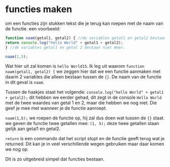# functies maken
om een functies zijn stukken tekst die je terug kan roepen met de naam van de functie.
een voorbeeld:
```JavaScript
function naam(getal1, getal2) { //de variables getal1 en getal2 bestaan.
return console.log("hello World" + getal1 + getal2);
} //de variables getal1 en getal 2 bestaan niet meer.

naam(1,5);
```
Wat hier uit zal komen is `hello World15`. Ik leg uit waarom
`function naam(getal1, getal2) {` we zeggen hier dat we een functie aanmaken met daarin 2 variables die alleen bestaan tussen de `{}`. De naam van de functie in dit geval is `naam`. 

Tussen de haakjes staat het volgende: `console.log("hello World" + getal1 + getal2);` 
dit hebben we eerder gehad, dit zegt in de console `Hello World` met de twee waardes van getal 1 en 2, maar die hebben we nog niet. Die geef je mee met wanneer je de functie aanroept.

`naam(1,5);` we roepen de functie op, hij zal dus doen wat tussen de `{}` staat. we geven de functie twee getallen mee: `(1, 5);` deze twee getallen staan gelijk aan getal1 en getal2.

`return` is een commando dat het script stopt en de functie geeft terug wat je returned. Dit kan je in veel verschillende wegen gebruiken maar daar komen we nog op.

Dit is zo uitgebreid simpel dat functies bestaan.

